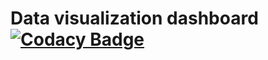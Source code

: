 # Data visualization dashboard [![Codacy Badge](https://api.codacy.com/project/badge/grade/09edfaa10a9c414c89e28426b96f3c60)](https://www.codacy.com/app/b-fovet/web)
